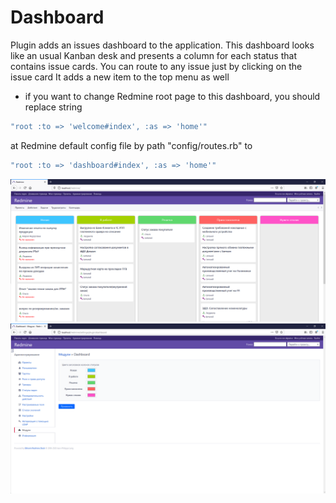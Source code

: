# Dashboard 

Plugin adds an issues dashboard to the application.
This dashboard looks like an usual Kanban desk and presents a column for each status that contains issue cards.
You can route to any issue just by clicking on the issue card
It adds a new item to the top menu as well  

* if you want to change Redmine root page to this dashboard, 
you should replace string  
```ruby
"root :to => 'welcome#index', :as => 'home'"
```
at Redmine default config file by path "config/routes.rb"
to 
```ruby
"root :to => 'dashboard#index', :as => 'home'"
```

![Alt text](/screenshots/screen1.png)
![Alt text](/screenshots/screen2.png)
